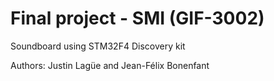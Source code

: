 # Final project - SMI (GIF-3002)

Soundboard using STM32F4 Discovery kit

Authors: Justin Lagüe and Jean-Félix Bonenfant
